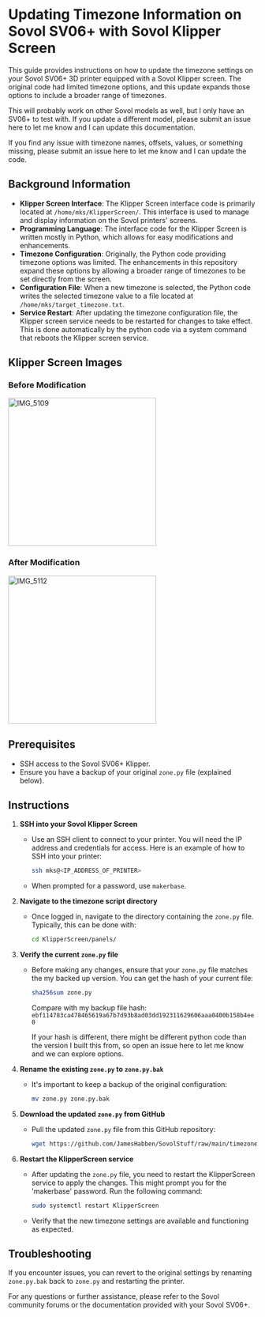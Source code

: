 # Updating Timezone Information on Sovol SV06+ with Sovol Klipper Screen

This guide provides instructions on how to update the timezone settings on your Sovol SV06+ 3D printer equipped with a Sovol Klipper screen. The original code had limited timezone options, and this update expands those options to include a broader range of timezones.

This will probably work on other Sovol models as well, but I only have an SV06+ to test with. If you update a different model, please submit an issue here to let me know and I can update this documentation.

If you find any issue with timezone names, offsets, values, or something missing, please submit an issue here to let me know and I can update the code.

## Background Information

- **Klipper Screen Interface**: The Klipper Screen interface code is primarily located at `/home/mks/KlipperScreen/`. This interface is used to manage and display information on the Sovol printers' screens.
- **Programming Language**: The interface code for the Klipper Screen is written mostly in Python, which allows for easy modifications and enhancements.
- **Timezone Configuration**: Originally, the Python code providing timezone options was limited. The enhancements in this repository expand these options by allowing a broader range of timezones to be set directly from the screen.
- **Configuration File**: When a new timezone is selected, the Python code writes the selected timezone value to a file located at `/home/mks/target_timezone.txt`.
- **Service Restart**: After updating the timezone configuration file, the Klipper screen service needs to be restarted for changes to take effect. This is done automatically by the python code via a system command that reboots the Klipper screen service.

## Klipper Screen Images

### Before Modification
<img src="https://github.com/JamesHabben/SovolStuff/assets/6327329/d35fc35b-bec7-46d4-824c-53a81957ac77" alt="IMG_5109" width="300"/>

### After Modification
<img src="https://github.com/JamesHabben/SovolStuff/assets/6327329/67b82820-8919-44f6-b7c6-90ccb73fd9ef" alt="IMG_5112" width="300"/>


## Prerequisites
- SSH access to the Sovol SV06+ Klipper.
- Ensure you have a backup of your original `zone.py` file (explained below).

## Instructions

1. **SSH into your Sovol Klipper Screen**
   - Use an SSH client to connect to your printer. You will need the IP address and credentials for access. Here is an example of how to SSH into your printer:
     ```bash
     ssh mks@<IP_ADDRESS_OF_PRINTER>
     ```
   - When prompted for a password, use `makerbase`.

2. **Navigate to the timezone script directory**
   - Once logged in, navigate to the directory containing the `zone.py` file. Typically, this can be done with:
     ```bash
     cd KlipperScreen/panels/
     ```

3. **Verify the current `zone.py` file**
   - Before making any changes, ensure that your `zone.py` file matches the my backed up version. You can get the hash of your current file:
     ```bash
     sha256sum zone.py
     ```
     Compare with my backup file hash: `ebf114783ca478465619a67b7d93b8ad03dd192311629606aaa0400b158b4ee0`

     If your hash is different, there might be different python code than the version I built this from, so open an issue here to let me know and we can explore options.

4. **Rename the existing `zone.py` to `zone.py.bak`**
   - It's important to keep a backup of the original configuration:
     ```bash
     mv zone.py zone.py.bak
     ```

5. **Download the updated `zone.py` from GitHub**
   - Pull the updated `zone.py` file from this GitHub repository:
     ```bash
     wget https://github.com/JamesHabben/SovolStuff/raw/main/timezone/zone.py
     ```

6. **Restart the KlipperScreen service**
   - After updating the `zone.py` file, you need to restart the KlipperScreen service to apply the changes. This might prompt you for the 'makerbase' password. Run the following command:
     ```bash
     sudo systemctl restart KlipperScreen
     ```
   - Verify that the new timezone settings are available and functioning as expected.

## Troubleshooting
If you encounter issues, you can revert to the original settings by renaming `zone.py.bak` back to `zone.py` and restarting the printer.

For any questions or further assistance, please refer to the Sovol community forums or the documentation provided with your Sovol SV06+.
